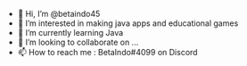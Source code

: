 - 👋 Hi, I’m @betaindo45
- 👀 I’m interested in making java apps and educational games
- 🌱 I’m currently learning Java
- 💞️ I’m looking to collaborate on ...
- 📫 How to reach me : BetaIndo#4099 on Discord

<!---
betaindo45/betaindo45 is a ✨ special ✨ repository because its `README.md` (this file) appears on your GitHub profile.
You can click the Preview link to take a look at your changes.
--->
